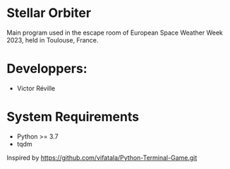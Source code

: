 # Stellar Orbiter

Main program used in the escape room of European Space Weather Week 2023, held in Toulouse, France.

# Developpers:

* Victor Réville

# System Requirements

* Python >= 3.7
* tqdm


Inspired by https://github.com/vifatala/Python-Terminal-Game.git